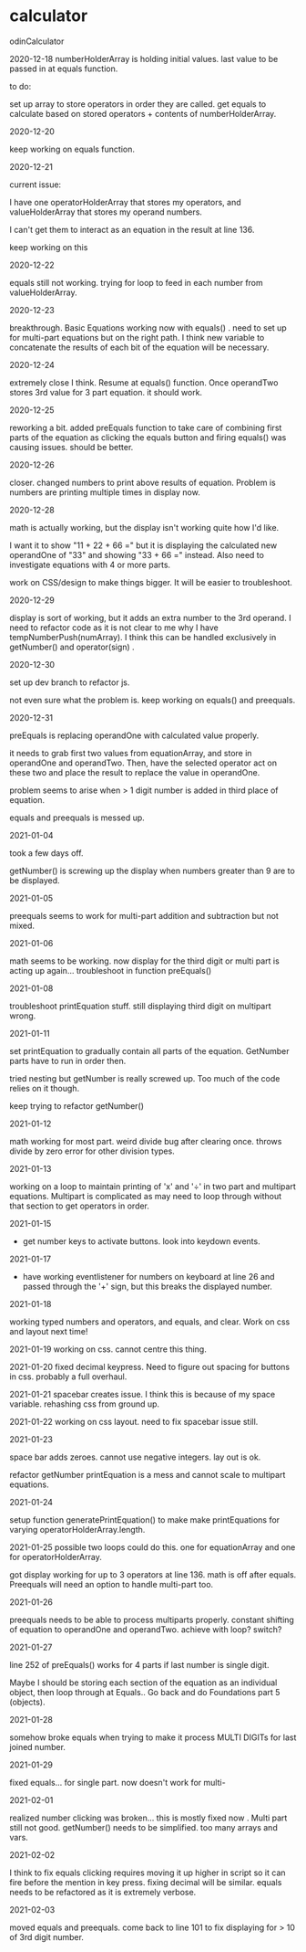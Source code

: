 # calculator
odinCalculator


2020-12-18
numberHolderArray is holding initial values. last value to be passed in at equals function.

to do:

set up array to store operators in order they are called.
get equals to calculate based on stored operators + contents of numberHolderArray.

2020-12-20

keep working on equals function. 

2020-12-21

current issue: 

I have one operatorHolderArray that stores my operators, and valueHolderArray that stores my operand numbers.

I can't get them to interact as an equation in the result at line 136.  

keep working on this

2020-12-22

equals still not working. trying for loop to feed in each number from valueHolderArray. 

2020-12-23

breakthrough. Basic Equations working now with equals() . need to set up for multi-part equations but on the right path. I think new variable to concatenate the results of each bit of the equation will be necessary. 

2020-12-24 

extremely close I think. Resume at equals() function. Once operandTwo stores 3rd value for 3 part equation. it should work.

2020-12-25

reworking a bit. added preEquals function to take care of combining first parts of the equation as clicking the equals button and firing equals() was causing issues. should be better. 

2020-12-26

closer. changed numbers to print above results of equation. Problem is numbers are printing multiple times in display now. 

2020-12-28

math is actually working, but the display isn't working quite how I'd like.

I want it to show "11 + 22 + 66 =" but it is displaying the calculated new operandOne of "33" and showing "33 + 66 =" instead. Also need to investigate equations with 4 or more parts. 

work on CSS/design to make things bigger. It will be easier to troubleshoot.

2020-12-29

display is sort of working, but it adds an extra number to the 3rd operand. I need to refactor code as it is not clear to me why I have tempNumberPush(numArray). I think this can be handled exclusively in getNumber() and operator(sign) .

2020-12-30

set up dev branch to refactor js. 

not even sure what the problem is. keep working on equals() and preequals. 

2020-12-31

preEquals is  replacing operandOne with calculated value properly.

it needs to grab first two values from equationArray, and store in operandOne and operandTwo. Then, have the selected operator act on
these two and place the result to replace the value in operandOne.

problem seems to arise when > 1 digit number is added in third place of equation.   

equals and preequals is messed up. 

2021-01-04

took a few days off. 

getNumber() is screwing up the display when numbers greater than 9 are to be displayed. 

2021-01-05

preequals seems to work for multi-part addition and subtraction but not mixed. 

2021-01-06

math seems to be working. now display for the third digit or multi part is acting up again... troubleshoot in function preEquals()

2021-01-08 

troubleshoot printEquation stuff. still displaying third digit on multipart wrong. 

2021-01-11 

set printEquation to gradually contain all parts of the equation. GetNumber parts have to run in order then.

tried nesting but getNumber is really screwed up. Too much of the code relies on it though. 

keep trying to refactor getNumber()

2021-01-12

math working for most part. weird divide bug after clearing once. throws divide by zero error for other division types. 

2021-01-13

working on a loop to maintain printing of 'x' and '÷' in two part and multipart equations. Multipart is complicated as may need to loop through without that section to get operators in order. 

2021-01-15

- get number keys to activate buttons. look into keydown events.

2021-01-17

- have working eventlistener for numbers on keyboard at line 26 and passed through the '+' sign, 
but this breaks the displayed number. 

2021-01-18

working typed numbers and operators, and equals, and clear. Work on css and layout next time!

2021-01-19
working on css. cannot centre this thing. 

2021-01-20 
fixed decimal keypress. Need to figure out spacing for buttons in css. probably a full overhaul. 

2021-01-21 
spacebar creates issue. I think this is because of my space variable. rehashing css from ground up.

2021-01-22
working on css layout. need to fix spacebar issue still. 

2021-01-23 

space bar adds zeroes. cannot use negative integers. lay out is ok.

refactor getNumber printEquation is a mess and cannot scale to multipart equations.

2021-01-24 

setup function generatePrintEquation() to make make printEquations for varying operatorHolderArray.length. 

2021-01-25
possible two loops could do this. one for equationArray and one for operatorHolderArray. 

got display working for up to 3 operators at line 136. math is off after equals. Preequals will need an option to handle multi-part too. 

2021-01-26 

preequals needs to be able to process multiparts properly. constant shifting of equation to operandOne and operandTwo. achieve with loop? switch?

2021-01-27 

line 252 of preEquals() works for 4 parts if last number is single digit. 

Maybe I should be storing each section of the equation as an individual object, then loop through at Equals.. Go back and do Foundations part 5 (objects). 

2021-01-28

somehow broke equals when trying to make it process MULTI DIGITs for last joined number.

2021-01-29 

fixed equals... for single part. now doesn't work for multi-

2021-02-01 

realized number clicking was broken... this is mostly fixed now . Multi part still not good. getNumber() needs to be simplified. too many arrays and vars.

2021-02-02

I think to fix equals clicking requires moving it up higher in script so it can fire before the mention in key press. fixing decimal will be similar. equals needs to be refactored as it is extremely verbose. 

2021-02-03

moved equals and preequals.
come back to line 101 to fix displaying for > 10 of 3rd digit number. 